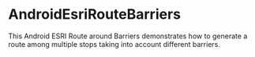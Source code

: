 # AndroidEsriRouteBarriers
This Android ESRI Route around Barriers demonstrates how to generate a route among multiple stops taking into account different barriers.

